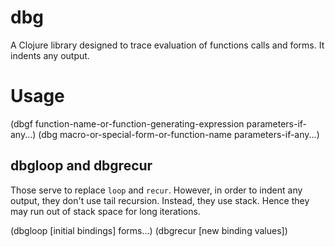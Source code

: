 # dbg

A Clojure library designed to trace evaluation of functions calls and forms. It indents any output.

# Usage

(dbgf function-name-or-function-generating-expression parameters-if-any...)
(dbg  macro-or-special-form-or-function-name parameters-if-any...)

## dbgloop and dbgrecur
Those serve to replace `loop` and `recur`. However, in order to indent any output, they don't use tail recursion. Instead, they use stack. Hence they may run out of stack space for long iterations.
 
(dbgloop [initial bindings] forms...)
(dbgrecur [new binding values])
